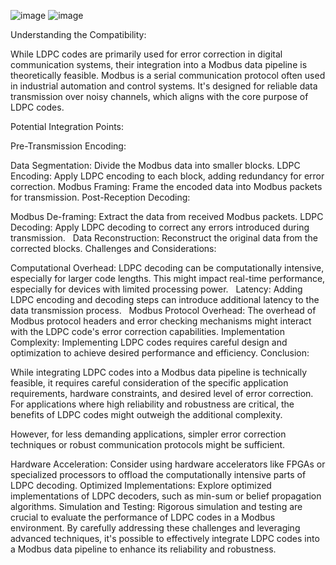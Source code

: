 ![image](https://github.com/user-attachments/assets/e4b85b6a-69e5-4be9-93e4-f78e01861eea)
![image](https://github.com/user-attachments/assets/83fc535a-6ced-4047-8fa1-aafa444bbdab)



Understanding the Compatibility:

While LDPC codes are primarily used for error correction in digital communication systems, their integration into a Modbus data pipeline is theoretically feasible. Modbus is a serial communication protocol often used in industrial automation and control systems. It's designed for reliable data transmission over noisy channels, which aligns with the core purpose of LDPC codes.   

Potential Integration Points:

Pre-Transmission Encoding:

Data Segmentation: Divide the Modbus data into smaller blocks.
LDPC Encoding: Apply LDPC encoding to each block, adding redundancy for error correction.
Modbus Framing: Frame the encoded data into Modbus packets for transmission.
Post-Reception Decoding:

Modbus De-framing: Extract the data from received Modbus packets.
LDPC Decoding: Apply LDPC decoding to correct any errors introduced during transmission.   
Data Reconstruction: Reconstruct the original data from the corrected blocks.
Challenges and Considerations:

Computational Overhead: LDPC decoding can be computationally intensive, especially for larger code lengths. This might impact real-time performance, especially for devices with limited processing power.   
Latency: Adding LDPC encoding and decoding steps can introduce additional latency to the data transmission process.   
Modbus Protocol Overhead: The overhead of Modbus protocol headers and error checking mechanisms might interact with the LDPC code's error correction capabilities.
Implementation Complexity: Implementing LDPC codes requires careful design and optimization to achieve desired performance and efficiency.
Conclusion:

While integrating LDPC codes into a Modbus data pipeline is technically feasible, it requires careful consideration of the specific application requirements, hardware constraints, and desired level of error correction. For applications where high reliability and robustness are critical, the benefits of LDPC codes might outweigh the additional complexity.

However, for less demanding applications, simpler error correction techniques or robust communication protocols might be sufficient.



Hardware Acceleration: Consider using hardware accelerators like FPGAs or specialized processors to offload the computationally intensive parts of LDPC decoding.
Optimized Implementations: Explore optimized implementations of LDPC decoders, such as min-sum or belief propagation algorithms.
Simulation and Testing: Rigorous simulation and testing are crucial to evaluate the performance of LDPC codes in a Modbus environment.
By carefully addressing these challenges and leveraging advanced techniques, it's possible to effectively integrate LDPC codes into a Modbus data pipeline to enhance its reliability and robustness.

